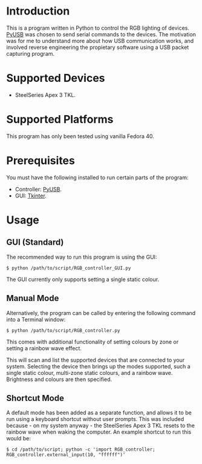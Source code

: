 # Introduction
This is a program written in Python to control the RGB lighting of devices.
[PyUSB](https://github.com/pyusb/pyusb) was chosen to send serial commands to the devices.
The motivation was for me to understand more about how USB communication works, and involved reverse engineering the propietary software using a USB packet capturing program.

# Supported Devices
* SteelSeries Apex 3 TKL.

# Supported Platforms
This program has only been tested using vanilla Fedora 40.

# Prerequisites
You must have the following installed to run certain parts of the program:
* Controller: [PyUSB](https://github.com/pyusb/pyusb).
* GUI: [Tkinter](https://docs.python.org/3/library/tkinter.html).

# Usage
## GUI (Standard)
The recommended way to run this program is using the GUI:
```
$ python /path/to/script/RGB_controller_GUI.py
```
The GUI currently only supports setting a single static colour.

## Manual Mode
Alternatively, the program can be called by entering the following command into a Terminal window:
```
$ python /path/to/script/RGB_controller.py
```
This comes with additional functionality of setting colours by zone or setting a rainbow wave effect.


This will scan and list the supported devices that are connected to your system.
Selecting the device then brings up the modes supported, such a single static colour, multi-zone static colours, and a rainbow wave.
Brightness and colours are then specified.

## Shortcut Mode
A default mode has been added as a separate function, and allows it to be run using a keyboard shortcut without user prompts. This was included because - on my system anyway - the SteelSeries Apex 3 TKL resets to the rainbow wave when waking the computer. An example shortcut to run this would be:
```
$ cd /path/to/script; python -c 'import RGB_controller; RGB_controller.external_input(10, "ffffff")'
```
